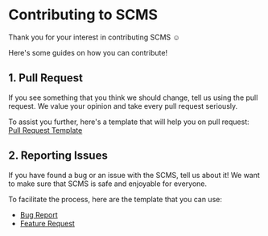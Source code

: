 # Contributing to SCMS
Thank you for your interest in contributing SCMS ☺

Here's some guides on how you can contribute!

## 1. Pull Request
If you see something that you think we should change, tell us using the pull request. We value your opinion and take every pull request seriously.

To assist you further, here's a template that will help you on pull request: [Pull Request Template]("./Pull-Request-Template.md")

## 2. Reporting Issues
If you have found a bug or an issue with the SCMS, tell us about it! We want to make sure that SCMS is safe and enjoyable for everyone.

To facilitate the process, here are the template that you can use:

- [Bug Report]("./ISSUE_TEMPLATE/bug_report.md")
- [Feature Request]("./ISSUE_TEMPLATE/feature_request.md")
